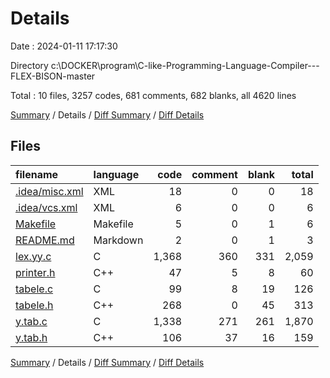 # Details

Date : 2024-01-11 17:17:30

Directory c:\\DOCKER\\program\\C-like-Programming-Language-Compiler---FLEX-BISON-master

Total : 10 files,  3257 codes, 681 comments, 682 blanks, all 4620 lines

[Summary](results.md) / Details / [Diff Summary](diff.md) / [Diff Details](diff-details.md)

## Files
| filename | language | code | comment | blank | total |
| :--- | :--- | ---: | ---: | ---: | ---: |
| [.idea/misc.xml](/.idea/misc.xml) | XML | 18 | 0 | 0 | 18 |
| [.idea/vcs.xml](/.idea/vcs.xml) | XML | 6 | 0 | 0 | 6 |
| [Makefile](/Makefile) | Makefile | 5 | 0 | 1 | 6 |
| [README.md](/README.md) | Markdown | 2 | 0 | 1 | 3 |
| [lex.yy.c](/lex.yy.c) | C | 1,368 | 360 | 331 | 2,059 |
| [printer.h](/printer.h) | C++ | 47 | 5 | 8 | 60 |
| [tabele.c](/tabele.c) | C | 99 | 8 | 19 | 126 |
| [tabele.h](/tabele.h) | C++ | 268 | 0 | 45 | 313 |
| [y.tab.c](/y.tab.c) | C | 1,338 | 271 | 261 | 1,870 |
| [y.tab.h](/y.tab.h) | C++ | 106 | 37 | 16 | 159 |

[Summary](results.md) / Details / [Diff Summary](diff.md) / [Diff Details](diff-details.md)